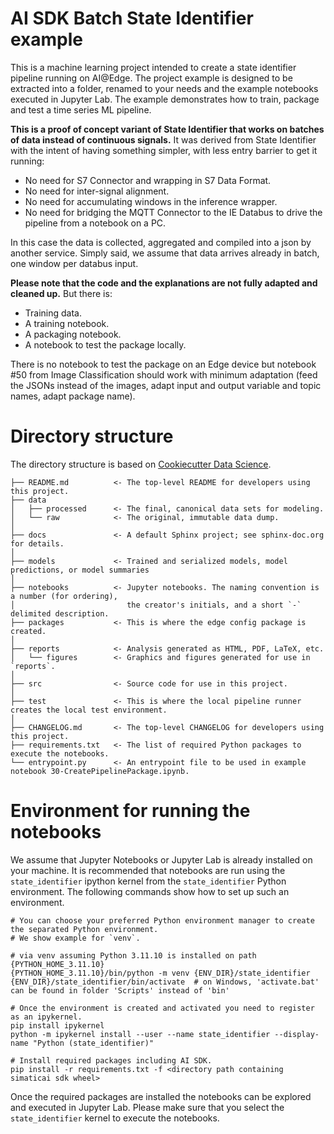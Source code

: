 <!--
SPDX-FileCopyrightText: Copyright (C) Siemens AG 2021. All Rights Reserved.

SPDX-License-Identifier: MIT
-->

# AI SDK Batch State Identifier example

This is a machine learning project intended to create a state identifier pipeline running on AI@Edge.
The project example is designed to be extracted into a folder, renamed to your needs and the example notebooks executed in Jupyter Lab.
The example demonstrates how to train, package and test a time series ML pipeline.

**This is a proof of concept variant of State Identifier that works on batches of data instead of continuous signals.** It was derived from
State Identifier with the intent of having something simpler, with less entry barrier to get it running:

- No need for S7 Connector and wrapping in S7 Data Format.
- No need for inter-signal alignment.
- No need for accumulating windows in the inference wrapper.
- No need for bridging the MQTT Connector to the IE Databus to drive the pipeline from a notebook on a PC.

In this case the data is collected, aggregated and compiled into a json by another service.
Simply said, we assume that data arrives already in batch, one window per databus input.

**Please note that the code and the explanations are not fully adapted and cleaned up.** But there is:

- Training data.
- A training notebook.
- A packaging notebook.
- A notebook to test the package locally.

There is no notebook to test the package on an Edge device but notebook #50 from Image Classification should work with minimum adaptation
(feed the JSONs instead of the images, adapt input and output variable and topic names, adapt package name).

# Directory structure

The directory structure is based on [Cookiecutter Data Science](https://drivendata.github.io/cookiecutter-data-science/).

```commandLine
├── README.md          <- The top-level README for developers using this project.
├── data
│   ├── processed      <- The final, canonical data sets for modeling.
│   └── raw            <- The original, immutable data dump.
│
├── docs               <- A default Sphinx project; see sphinx-doc.org for details.
│
├── models             <- Trained and serialized models, model predictions, or model summaries
│
├── notebooks          <- Jupyter notebooks. The naming convention is a number (for ordering),
│                         the creator's initials, and a short `-` delimited description.
├── packages           <- This is where the edge config package is created.
│
├── reports            <- Analysis generated as HTML, PDF, LaTeX, etc.
│   └── figures        <- Graphics and figures generated for use in `reports`.
│
├── src                <- Source code for use in this project.
│
├── test               <- This is where the local pipeline runner creates the local test environment.
│
├── CHANGELOG.md       <- The top-level CHANGELOG for developers using this project.
├── requirements.txt   <- The list of required Python packages to execute the notebooks.
└── entrypoint.py      <- An entrypoint file to be used in example notebook 30-CreatePipelinePackage.ipynb.
```

# Environment for running the notebooks

We assume that Jupyter Notebooks or Jupyter Lab is already installed on your machine.
It is recommended that notebooks are run using the `state_identifier` ipython kernel from the `state_identifier` Python environment.
The following commands show how to set up such an environment.

```commandline
# You can choose your preferred Python environment manager to create the separated Python environment.
# We show example for `venv`.

# via venv assuming Python 3.11.10 is installed on path {PYTHON_HOME_3.11.10}
{PYTHON_HOME_3.11.10}/bin/python -m venv {ENV_DIR}/state_identifier
{ENV_DIR}/state_identifier/bin/activate  # on Windows, 'activate.bat' can be found in folder 'Scripts' instead of 'bin'

# Once the environment is created and activated you need to register as an ipykernel.
pip install ipykernel
python -m ipykernel install --user --name state_identifier --display-name "Python (state_identifier)"

# Install required packages including AI SDK.
pip install -r requirements.txt -f <directory path containing simaticai sdk wheel>
```

Once the required packages are installed the notebooks can be explored and executed in Jupyter Lab.
Please make sure that you select the `state_identifier` kernel to execute the notebooks.
